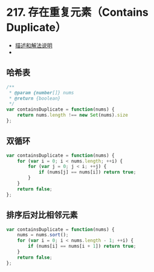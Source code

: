 # 217. 存在重复元素（Contains Duplicate）

* [描述和解法说明](https://www.yuque.com/tokido/xquvcp/digdm5)
* 
## 哈希表
```js
/**
 * @param {number[]} nums
 * @return {boolean}
 */
var containsDuplicate = function(nums) {
    return nums.length !== new Set(nums).size
};
```

## 双循环
```js
var containsDuplicate = function(nums) {
    for (var i = 0; i < nums.length; ++i) {
        for (var j = 0; j < i; ++j) {
            if (nums[j] == nums[i]) return true;  
        }
    }
    return false;
};
```

## 排序后对比相邻元素
```js
var containsDuplicate = function(nums) {
    nums = nums.sort();
    for (var i = 0; i < nums.length - 1; ++i) {
        if (nums[i] == nums[i + 1]) return true;
    }
    return false;
};
```
